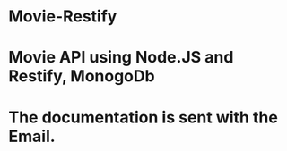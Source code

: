 # Movie-Restify
# Movie API using Node.JS and Restify, MonogoDb
# The documentation is sent with the Email.

